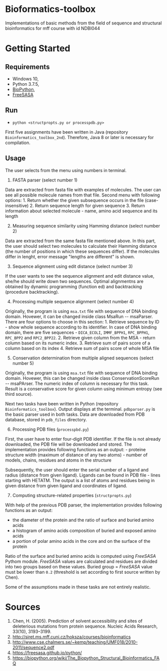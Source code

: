 # Bioformatics-toolbox

Implementations of basic methods from the field of sequence and structural
bioinformatics for mff course with id NDBI044

# Getting Started

## Requirements
- Windows 10,
- Python 3.7.5,
- [BioPython](https://biopython.org/),
- [FreeSASA](https://freesasa.github.io/python/)

## Run
- `python <structpropts.py or processpdb.py>`

First five assignments have been written in Java (repository `Bioinformatics_toolbox_2nd`). 
Therefore, Java 8 or later is necessary for compilation.

## Usage
The user selects from the menu using numbers in terminal.


1. FASTA parser (select number 1)

Data are extracted from fasta file with examples of molecules.
The user can see all possible molecule names from that file. 
Second menu with following options:
	1. Return whether the given subsequence occurs in the file
	   (case-insensitive)
	2. Return sequence length for given sequence
	3. Return information about selected molecule 
	   - name, amino acid sequence and its length

2. Measuring sequence similarity using Hamming distance (select number 2)

Data are extracted from the same fasta file mentioned above. 
In this part, the user should select two molecules to calculate 
their Hamming distance (the number of positions in which these 
sequences differ). If the molecules differ in lenght, 
error message "lengths are different" is shown. 

3. Sequence alignment using edit distance (select number 3)

If the user wants to see the sequence alignment and edit distance value, 
she/he should write down two sequences. Optimal alignmentns are obtained
by dynamic programming (function ed) and backtracking (procedure backtracking).

4. Processing multiple sequence alignment (select number 4)

Originally, the program is using `msa.txt` file with sequence of DNA binding domain. 
Hovewer, it can be changed inside class MsaRun -- msaParser. 
There are four options to choose in this section:
	1. Retrieve sequence by ID - show whole sequence according to its identifier.
	In case of DNA binding domain, there are five sequences - `DICA_ECOLI`, `IMMF_BPPH1`, 
	`RPC_BPPH1`, `RPC_BPP2` and `RPC2_BPP22`.
	2. Retrieve given column from the MSA - return column based on its numeric index. 
	3. Retrieve sum of pairs score of a column based on its index
	4. Retrieve sum of pairs score of whole MSA file 

5. Conservation determination from multiple aligned sequences (select number 5)

Originally, the program is using `msa.txt` file with sequence of DNA binding domain. 
Hovewer, this can be changed inside class ConservationScoreRun -- msaPArser. 
The numeric index of column is necessary for this task. Result is a conservative
score for given column using minimum entropy (see third source).
 


Next two tasks have been written in Python (repository `Bioinformatics_toolbox`). Output displays at the terminal.
`pdbparser.py` is the basic parser used in both tasks. Data are downloaded from PDB database, stored in `pdb_files` directory.

6. Processing PDB files (`processpbd.py`)

First, the user have to enter four-digit PDB identifier. If the file is not already downloaded,
the PDB file will be downloaded and stored. The implementation provides following functions as an output:
	- proteine structure width (maximum of distance of any two atoms)
	- number of models, chains, residues and atoms in the structure

Subsequently, the user should enter the serial number of a ligand and radius (distance from given ligand).
Ligands can be found in PDB file - lines starting with HETATM. The output is a list of atoms and residues
being in given distance from given ligand and coordinates of ligand.

7. Computing structure-related properties (`structpropts.py`)

With help of the previous PDB parser, the implementation provides following functions as an output:

- the diameter of the protein and the ratio of surface and buried amino acids
- a histogram of amino acids composition of buried and exposed amino acids
- a portion of polar amino acids in the core and on the surface of the protein

Ratio of the surface and buried amino acids is computed using *FreeSASA* Pythom module.
*FreeSASA* values are calculated and residues are divided into two groups based on these values.
Buried group = *FreeSASA* value must be lower than `0.2` (threshold is set according to first source written by Chen). 


Some of the assumptions made in these tasks are not entirely realistic.

# Sources
1. Chen, H. (2005). Prediction of solvent accessibility and sites of deleterious mutations from protein sequence. Nucleic Acids Research, 33(10), 3193–3199.
2. http://siret.ms.mff.cuni.cz/hoksza/courses/bioinformatics
3. http://www.cse.chalmers.se/~kemp/teaching/UMF018/2010-2011/sequence2.pdf
4. https://freesasa.github.io/python/
5. https://biopython.org/wiki/The_Biopython_Structural_Bioinformatics_FAQ
